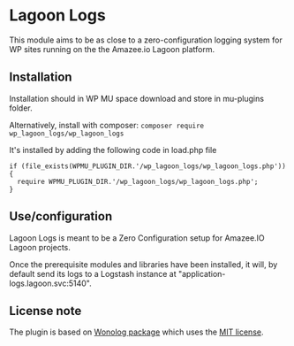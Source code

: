 # Lagoon Logs

This module aims to be as close to a zero-configuration logging system for WP sites running on the the Amazee.io Lagoon platform.

## Installation

Installation should in WP MU space download and store in mu-plugins folder.

Alternatively, install with composer:
`composer require wp_lagoon_logs/wp_lagoon_logs`

It's installed by adding the following code in load.php file
```
if (file_exists(WPMU_PLUGIN_DIR.'/wp_lagoon_logs/wp_lagoon_logs.php')) {
  require WPMU_PLUGIN_DIR.'/wp_lagoon_logs/wp_lagoon_logs.php';
}
```

## Use/configuration

Lagoon Logs is meant to be a Zero Configuration setup for Amazee.IO Lagoon projects.

Once the prerequisite modules and libraries have been installed, it will, by default send its logs to a Logstash instance at "application-logs.lagoon.svc:5140".

## License note

The plugin is based on [Wonolog package](https://github.com/inpsyde/Wonolog) which uses the [MIT license](https://github.com/inpsyde/Wonolog/blob/master/LICENSE).
